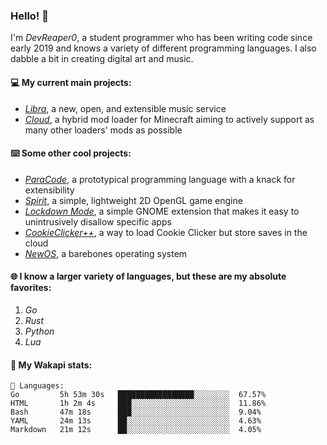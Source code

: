 ### Hello! 👋

I'm _DevReaper0_, a student programmer who has been writing code since early 2019 and knows a variety of different programming languages. I also dabble a bit in creating digital art and music.

#### 💻 My current main projects:

-   _[Libra](https://github.com/LibraMusic)_, a new, open, and extensible music service
-   _[Cloud](https://github.com/CloudLoaderMC/CloudLoader)_, a hybrid mod loader for Minecraft aiming to actively support as many other loaders' mods as possible

#### ⌨️ Some other cool projects:

-   _[ParaCode](https://github.com/ParaCodeLang/ParaCode)_, a prototypical programming language with a knack for extensibility
-   _[Spirit](https://gitlab.com/DevReaper0/SpiritEngine)_, a simple, lightweight 2D OpenGL game engine
-   _[Lockdown Mode](https://github.com/DevReaper0/GNOME-LockdownMode)_, a simple GNOME extension that makes it easy to unintrusively disallow specific apps
-   _[CookieClicker++](https://github.com/DevReaper0/CookieClickerPlusPlus)_, a way to load Cookie Clicker but store saves in the cloud
-   _[NewOS](https://github.com/DevReaper0/NewOS)_, a barebones operating system

#### 🌐 I know a larger variety of languages, but these are my absolute favorites:

1. _Go_
2. _Rust_
3. _Python_
4. _Lua_

#### 📡 My Wakapi stats:

```text
💾 Languages:
Go         5h 53m 30s   █████████████████░░░░░░░░  67.57%
HTML       1h 2m 4s     ███░░░░░░░░░░░░░░░░░░░░░░  11.86%
Bash       47m 18s      ███░░░░░░░░░░░░░░░░░░░░░░  9.04%
YAML       24m 13s      ██░░░░░░░░░░░░░░░░░░░░░░░  4.63%
Markdown   21m 12s      ██░░░░░░░░░░░░░░░░░░░░░░░  4.05%
```
